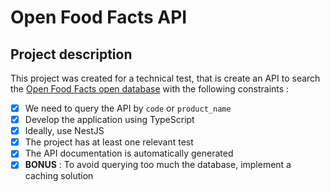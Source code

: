 # Open Food Facts API

## Project description

This project was created for a technical test, that is create an API to search the [Open Food Facts open database](https://fr.openfoodfacts.org/data) with the following constraints :

- [x] We need to query the API by `code` or `product_name`
- [x] Develop the application using TypeScript
- [x] Ideally, use NestJS
- [x] The project has at least one relevant test
- [x] The API documentation is automatically generated
- [x] **BONUS** : To avoid querying too much the database, implement a caching solution